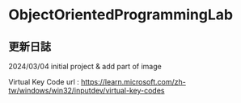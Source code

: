 # ObjectOrientedProgrammingLab
## 更新日誌
2024/03/04 initial project & add part of image  

Virtual Key Code
url : https://learn.microsoft.com/zh-tw/windows/win32/inputdev/virtual-key-codes
